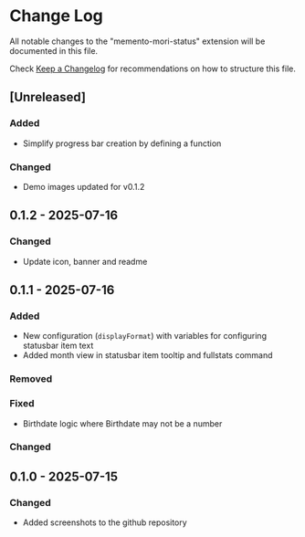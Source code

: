 # Change Log

All notable changes to the "memento-mori-status" extension will be documented in this file.

Check [Keep a Changelog](http://keepachangelog.com/) for recommendations on how to structure this file.

## [Unreleased]

### Added
- Simplify progress bar creation by defining a function

### Changed
- Demo images updated for v0.1.2
## 0.1.2 - 2025-07-16

### Changed
- Update icon, banner and readme 

## 0.1.1 - 2025-07-16

### Added
- New configuration (`displayFormat`) with variables for configuring statusbar item text
- Added month view in statusbar item tooltip and fullstats command
### Removed


### Fixed
- Birthdate logic where Birthdate may not be a number

### Changed

## 0.1.0 - 2025-07-15

### Changed
- Added screenshots to the github repository